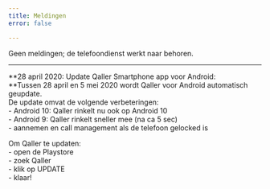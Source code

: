 ```yaml
---
title: Meldingen
error: false

---
```

Geen meldingen; de telefoondienst werkt naar behoren.

***

**28 april 2020: Update Qaller Smartphone app voor Android:  
**Tussen 28 april en 5 mei 2020 wordt Qaller voor Android automatisch geupdate.   
De update omvat de volgende verbeteringen:   
\- Android 10: Qaller rinkelt nu ook op Android 10   
\- Android 9: Qaller rinkelt sneller mee (na ca 5 sec)  
\- aannemen en call management als de telefoon gelocked is  
  
Om Qaller te updaten:   
\- open de Playstore  
\- zoek Qaller  
\- klik op UPDATE   
\- klaar!